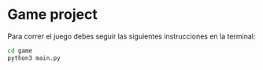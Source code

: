 # Game project

Para correr el juego debes seguir las siguientes instrucciones en la terminal:

```sh
cd game
python3 main.py
